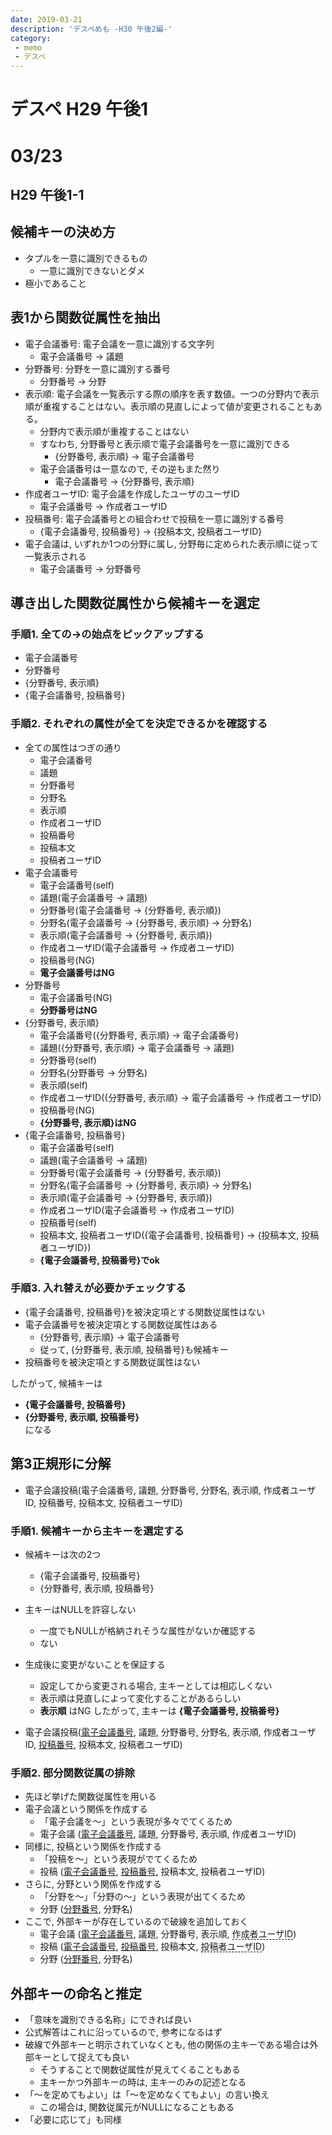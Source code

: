 ```yaml
---
date: 2019-03-21
description: 'デスペめも -H30 午後2編-'
category: 
 - memo
 - デスペ
---
```


# デスペ H29 午後1

# 03/23
## H29 午後1-1
## 候補キーの決め方
 - タプルを一意に識別できるもの
   - 一意に識別できないとダメ
 - 極小であること

## 表1から関数従属性を抽出
 - 電子会議番号: 電子会議を一意に識別する文字列
   - 電子会議番号 $\rightarrow$ 議題
 - 分野番号: 分野を一意に識別する番号
   - 分野番号 $\rightarrow$ 分野
 - 表示順: 電子会議を一覧表示する際の順序を表す数値。一つの分野内で表示順が重複することはない。表示順の見直しによって値が変更されることもある。
   - 分野内で表示順が重複することはない
   - すなわち, 分野番号と表示順で電子会議番号を一意に識別できる
     - {分野番号, 表示順} $\rightarrow$ 電子会議番号
   - 電子会議番号は一意なので, その逆もまた然り
     - 電子会議番号 $\rightarrow$ {分野番号, 表示順}
 - 作成者ユーザID: 電子会議を作成したユーザのユーザID
   - 電子会議番号 $\rightarrow$ 作成者ユーザID
 - 投稿番号: 電子会議番号との組合わせで投稿を一意に識別する番号
   - {電子会議番号, 投稿番号} $\rightarrow$ {投稿本文, 投稿者ユーザID}
 - 電子会議は, いずれか1つの分野に属し, 分野毎に定められた表示順に従って一覧表示される
   - 電子会議番号 $\rightarrow$ 分野番号

## 導き出した関数従属性から候補キーを選定
### 手順1. 全ての$\rightarrow$の始点をピックアップする
 - 電子会議番号
 - 分野番号
 - {分野番号, 表示順}
 - {電子会議番号, 投稿番号}

### 手順2. それぞれの属性が全てを決定できるかを確認する
 - 全ての属性はつぎの通り
   - 電子会議番号
   - 議題
   - 分野番号
   - 分野名
   - 表示順
   - 作成者ユーザID
   - 投稿番号
   - 投稿本文
   - 投稿者ユーザID
 - 電子会議番号
   - 電子会議番号(self)
   - 議題(電子会議番号 $\rightarrow$ 議題)
   - 分野番号(電子会議番号 $\rightarrow$ {分野番号, 表示順})
   - 分野名(電子会議番号 $\rightarrow$ {分野番号, 表示順} $\rightarrow$ 分野名)
   - 表示順(電子会議番号 $\rightarrow$ {分野番号, 表示順})
   - 作成者ユーザID(電子会議番号 $\rightarrow$ 作成者ユーザID)
   - 投稿番号(NG)
   - **電子会議番号はNG**
 - 分野番号
   - 電子会議番号(NG)
   - **分野番号はNG**
 - {分野番号, 表示順}
   - 電子会議番号({分野番号, 表示順} $\rightarrow$ 電子会議番号)
   - 議題({分野番号, 表示順} $\rightarrow$ 電子会議番号 $\rightarrow$ 議題)
   - 分野番号(self)
   - 分野名(分野番号 $\rightarrow$ 分野名)
   - 表示順(self)
   - 作成者ユーザID({分野番号, 表示順} $\rightarrow$ 電子会議番号 $\rightarrow$ 作成者ユーザID)
   - 投稿番号(NG)
   - **{分野番号, 表示順}はNG**
 - {電子会議番号, 投稿番号}
   - 電子会議番号(self)
   - 議題(電子会議番号 $\rightarrow$ 議題)
   - 分野番号(電子会議番号 $\rightarrow$ {分野番号, 表示順})
   - 分野名(電子会議番号 $\rightarrow$ {分野番号, 表示順} $\rightarrow$ 分野名)
   - 表示順(電子会議番号 $\rightarrow$ {分野番号, 表示順})
   - 作成者ユーザID(電子会議番号 $\rightarrow$ 作成者ユーザID)
   - 投稿番号(self)
   - 投稿本文, 投稿者ユーザID({電子会議番号, 投稿番号} $\rightarrow$ {投稿本文, 投稿者ユーザID})
   - **{電子会議番号, 投稿番号}でok**

### 手順3. 入れ替えが必要かチェックする
 - {電子会議番号, 投稿番号}を被決定項とする関数従属性はない
 - 電子会議番号を被決定項とする関数従属性はある
   - {分野番号, 表示順} $\rightarrow$ 電子会議番号
   - 従って, {分野番号, 表示順, 投稿番号}も候補キー
 - 投稿番号を被決定項とする関数従属性はない

したがって, 候補キーは
 - **{電子会議番号, 投稿番号}**
 - **{分野番号, 表示順, 投稿番号}**  
になる

## 第3正規形に分解
 - 電子会議投稿(電子会議番号, 議題, 分野番号, 分野名, 表示順, 作成者ユーザID, 投稿番号, 投稿本文, 投稿者ユーザID)

### 手順1. 候補キーから主キーを選定する
 - 候補キーは次の2つ
   - {電子会議番号, 投稿番号}
   - {分野番号, 表示順, 投稿番号}
 - 主キーはNULLを許容しない
   - 一度でもNULLが格納されそうな属性がないか確認する
   - ない
 - 生成後に変更がないことを保証する
   - 設定してから変更される場合, 主キーとしては相応しくない
   - 表示順は見直しによって変化することがあるらしい
   - **表示順** はNG
したがって, 主キーは **{電子会議番号, 投稿番号}** 

 - 電子会議投稿(<u>電子会議番号</u>, 議題, 分野番号, 分野名, 表示順, 作成者ユーザID, <u>投稿番号</u>, 投稿本文, 投稿者ユーザID)

### 手順2. 部分関数従属の排除
 - 先ほど挙げた関数従属性を用いる
 - 電子会議という関係を作成する 
   - 「電子会議を〜」という表現が多々でてくるため
   - 電子会議 (<u>電子会議番号</u>, 議題, 分野番号, 表示順, 作成者ユーザID)
 - 同様に, 投稿という関係を作成する
   - 「投稿を〜」という表現がでてくるため
   - 投稿 (<u>電子会議番号</u>, <u>投稿番号</u>, 投稿本文, 投稿者ユーザID)
 - さらに, 分野という関係を作成する              
   - 「分野を〜」「分野の〜」という表現が出てくるため
   - 分野 (<u>分野番号</u>, 分野名)
 - ここで, 外部キーが存在しているので破線を追加しておく
   - 電子会議 (<u>電子会議番号</u>, 議題, <span stype="bordeer-bottom: dashed 1px blask">分野番号</span>, 表示順, <span style="border-bottom: dashed 1px black">作成者ユーザID</span>)
   - 投稿 (<u>電子会議番号</u>, <u>投稿番号</u>, 投稿本文, <span style="border-bottom: dashed 1px black">投稿者ユーザID</span>)
   - 分野 (<u>分野番号</u>, 分野名)

## 外部キーの命名と推定
 - 「意味を識別できる名称」にできれば良い
 - 公式解答はこれに沿っているので, 参考になるはず
 - 破線で外部キーと明示されていなくとも, 他の関係の主キーである場合は外部キーとして捉えても良い
   - そうすることで関数従属性が見えてくることもある
   - 主キーかつ外部キーの時は, 主キーのみの記述となる
 - 「〜を定めてもよい」は「〜を定めなくてもよい」の言い換え
   - この場合は, 関数従属元がNULLになることもある
 - 「必要に応じて」も同様
 
